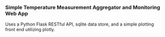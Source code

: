 ### Simple Temperature Measurement Aggregator and Monitoring Web App

Uses a Python Flask RESTful API, sqlite data store, and a simple plotting front end utilizing plotly.


